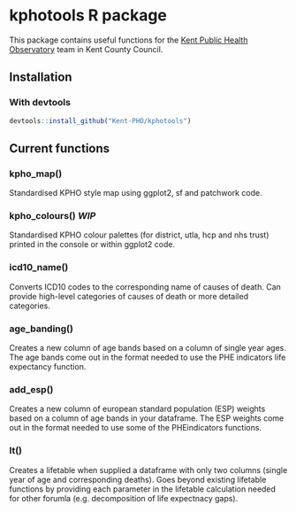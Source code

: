 # kphotools R package
This package contains useful functions for the [Kent Public Health Observatory](https://www.kpho.org.uk/) team in Kent County Council.

## Installation
###  With devtools
```R
devtools::install_github("Kent-PHO/kphotools")
```

## Current functions
### kpho_map()  
Standardised KPHO style map using ggplot2, sf and patchwork code.
### kpho_colours() ***WIP***  
Standardised KPHO colour palettes (for district, utla, hcp and nhs trust) printed in the console or within ggplot2 code.  
### icd10_name()  
Converts ICD10 codes to the corresponding name of causes of death. Can provide high-level categories of causes of death or more detailed categories.  
### age_banding()  
Creates a new column of age bands based on a column of single year ages. The age bands come out in the format needed to use the PHE indicators life expectancy function. 
### add_esp()
Creates a new column of european standard population (ESP) weights based on a column of age bands in your dataframe. The ESP weights come out in the format needed to use some of the PHEindicators functions.  
### lt()
Creates a lifetable when supplied a dataframe with only two columns (single year of age and corresponding deaths). Goes beyond existing lifetable functions by providing each parameter in the lifetable calculation needed for other forumla (e.g. decomposition of life expectnacy gaps).